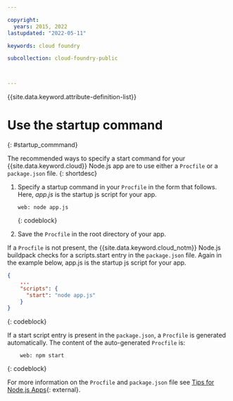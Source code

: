 ```yaml
---

copyright:
  years: 2015, 2022
lastupdated: "2022-05-11"

keywords: cloud foundry

subcollection: cloud-foundry-public



---
```



{{site.data.keyword.attribute-definition-list}}

# Use the startup command
{: #startup_commmand}

The recommended ways to specify a start command for your {{site.data.keyword.cloud}} Node.js app are to use either a `Procfile` or a `package.json` file.
{: shortdesc}

1. Specify a startup command in your `Procfile` in the form that follows. Here, _app.js_ is the startup js script for your app.

    ```text
    web: node app.js
    ```
    {: codeblock}

2. Save the `Procfile` in the root directory of your app.

If a `Procfile` is not present, the {{site.data.keyword.cloud_notm}} Node.js buildpack checks for a scripts.start entry in the `package.json` file. Again in the example below, app.js is the startup js script for your app.

```json
{
    ...   
    "scripts": {
      "start": "node app.js"
    }
}
```
{: codeblock}

If a start script entry is present in the `package.json`, a `Procfile` is generated automatically. The content of the auto-generated `Procfile` is:

```text
    web: npm start
```
{: codeblock}

For more information on the `Procfile` and `package.json` file see [Tips for Node.js Apps](https://docs.cloudfoundry.org/buildpacks/node/node-tips.html){: external}.


